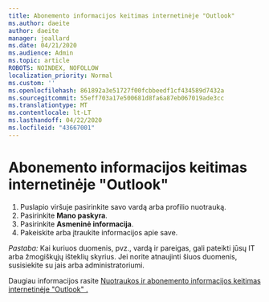 ```yaml
---
title: Abonemento informacijos keitimas internetinėje "Outlook"
ms.author: daeite
author: daeite
manager: joallard
ms.date: 04/21/2020
ms.audience: Admin
ms.topic: article
ROBOTS: NOINDEX, NOFOLLOW
localization_priority: Normal
ms.custom: ''
ms.openlocfilehash: 861892a3e51727f00fcbbeedf1cf434589d7432a
ms.sourcegitcommit: 55eff703a17e500681d8fa6a87eb067019ade3cc
ms.translationtype: MT
ms.contentlocale: lt-LT
ms.lasthandoff: 04/22/2020
ms.locfileid: "43667001"
---
```

# <a name="change-account-information-in-outlook-on-the-web"></a>Abonemento informacijos keitimas internetinėje "Outlook"

1. Puslapio viršuje pasirinkite savo vardą arba profilio nuotrauką.
1. Pasirinkite **Mano paskyra**.
1. Pasirinkite **Asmeninė informacija**.
1. Pakeiskite arba įtraukite informacijos apie save.

*Pastaba:* Kai kuriuos duomenis, pvz., vardą ir pareigas, gali pateikti jūsų IT arba žmogiškųjų išteklių skyrius. Jei norite atnaujinti šiuos duomenis, susisiekite su jais arba administratoriumi.

Daugiau informacijos rasite [Nuotraukos ir abonemento informacijos keitimas internetinėje "Outlook" .](https://support.office.com/article/b2dbb289-851d-4bed-93c3-3e136f5659ec)